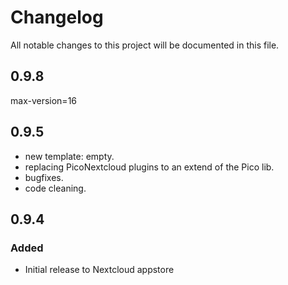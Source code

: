 # Changelog
All notable changes to this project will be documented in this file.


## 0.9.8

max-version=16


## 0.9.5

- new template: empty.
- replacing PicoNextcloud plugins to an extend of the Pico lib.
- bugfixes.
- code cleaning.

## 0.9.4

### Added

- Initial release to Nextcloud appstore
